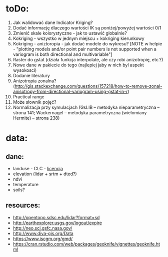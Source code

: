 # toDo:
1. Jak walidować dane Indicator Kriging?
2. Dodać informację dlaczego wartości  IK są poniżej/powyżej wartości 0/1
3. Zmienić skale kolorystyczne - jak to ustawić globalnie?
4. Kokriging - wszystko w jednym miejscu + kokriging kierunkowy
5. Kokriging - aniztoropia - jak dodać modele do wykresu? [NOTE w helpie - "plotting models and/or point pair numbers is not supported when a variogram is both directional and multivariable"]
6. Raster do gstat (działa funkcja interpolate, ale czy robi anizotropię, etc.?)
7. Nowe dane w pakiecie do tego (najlepiej jaby w nich byl aspekt wysokosci)
8. Dodanie literatury
9. Anizotropia zonalna? (http://gis.stackexchange.com/questions/157218/how-to-remove-zonal-anisotropy-from-directional-variogram-using-gstat-in-r)
10. Practical range
11. Może słownik pojęć?
12. Normalizacja przy symulacjach (GsLIB – metodyka nieparametryczna – strona 141; Wackernagel – metodyka parametryczna (wielomiany Hermite) –   strona 238)

# data:

## dane:
- landuse - CLC - [licencja](http://wiki.openstreetmap.org/wiki/Corine_Land_Cover)
- elevation (lidar + srtm + dted?)
- ndvi
- temperature
- soils?

## resources:
- http://opentopo.sdsc.edu/lidar?format=sd
- http://earthexplorer.usgs.gov/logout/expire 
- http://neo.sci.gsfc.nasa.gov/
- http://www.diva-gis.org/Data
- https://www.iscgm.org/gmd/
- https://cran.rstudio.com/web/packages/geoknife/vignettes/geoknife.html